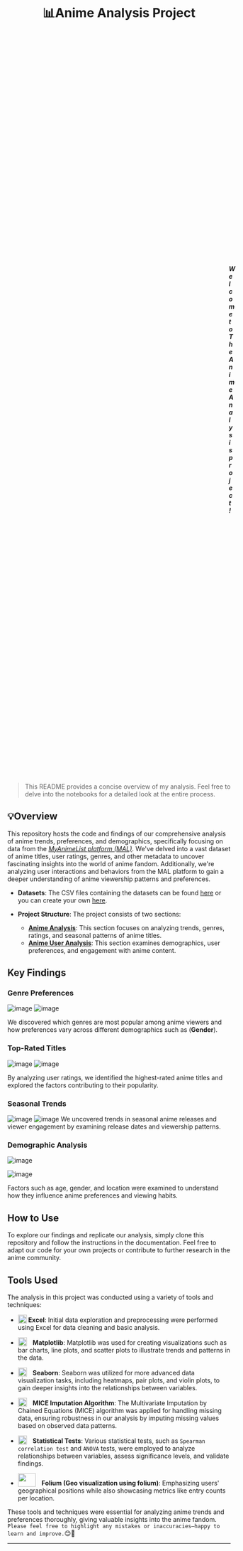 
# <center> 📊Anime Analysis Project <center/>
<div style="text-align: right; padding: 500px;"> 

<h5> <center> Welcome to The Anime Analysis project! <img src='https://i.imgur.com/45u09oc.png' width=50 padding=2>
  <br> <br/> <center/> </h5>
</div>
    
> This README provides a concise overview of my analysis. Feel free to delve into the notebooks for a detailed look at the entire process.


## 💡Overview

This repository hosts the code and findings of our comprehensive analysis of anime trends, preferences, and demographics, specifically focusing on data from the *[MyAnimeList platform (MAL)](https://myanimelist.net)*. We've delved into a vast dataset of anime titles, user ratings, genres, and other metadata to uncover fascinating insights into the world of anime fandom. Additionally, we're analyzing user interactions and behaviors from the MAL platform to gain a deeper understanding of anime viewership patterns and preferences.

- **Datasets**: The CSV files containing the datasets can be found [here](https://drive.google.com/drive/folders/151TpnljhWU69pJwJpHWpDe2vbcxDAPrM?usp=sharing) or you can create your own [here](https://github.com/Sajid030/anime_dataset_generator).

- **Project Structure**: The project consists of two sections:
  - **[Anime Analysis](1_Anime_Analysis)**: This section focuses on analyzing trends, genres, ratings, and seasonal patterns of anime titles.
  - **[Anime User Analysis](2_MAL_User_Analysis)**: This section examines demographics, user preferences, and engagement with anime content.

## Key Findings

### Genre Preferences
![image](https://github.com/hsalnasi/Anime_Analysis/assets/89119185/7e38e459-5808-4059-b796-1f6d88a4f911)
![image](https://github.com/hsalnasi/Anime_Analysis/assets/89119185/4a1ba417-7f75-403d-adc4-22747de4476b)


We discovered which genres are most popular among anime viewers and how preferences vary across different demographics such as (**Gender**).

### Top-Rated Titles
![image](https://github.com/hsalnasi/Anime_Analysis/assets/89119185/27cfbcaa-1009-459e-a2e8-e5db7af67f11)
![image](https://github.com/hsalnasi/Anime_Analysis/assets/89119185/dd7d2a0b-9571-41a2-ae0e-8925e12c555d)


By analyzing user ratings, we identified the highest-rated anime titles and explored the factors contributing to their popularity.

### Seasonal Trends
![image](https://github.com/hsalnasi/Anime_Analysis/assets/89119185/305e0fc6-b855-4292-83a0-452bbaac8851)
![image](https://github.com/hsalnasi/Anime_Analysis/assets/89119185/d20f4eb9-4d34-491e-97e5-1b69c1f0c698)
We uncovered trends in seasonal anime releases and viewer engagement by examining release dates and viewership patterns.

### Demographic Analysis
![image](https://github.com/hsalnasi/Anime_Analysis/assets/89119185/297a8c23-5727-4ecc-bc12-662332c848f6)

![image](https://github.com/hsalnasi/Anime_Analysis/assets/89119185/fd7da524-16b3-4776-b369-bde03c9bf333)

Factors such as age, gender, and location were examined to understand how they influence anime preferences and viewing habits.

## How to Use

To explore our findings and replicate our analysis, simply clone this repository and follow the instructions in the documentation. Feel free to adapt our code for your own projects or contribute to further research in the anime community.

## Tools Used

The analysis in this project was conducted using a variety of tools and techniques:

- **<img src="https://seeklogo.com/images/E/excel-logo-974BFF9CB9-seeklogo.com.png" alt="Excel logo " width = "20" height = "20" style="vertical-align: text-bottom; padding-right: 10 px "> Excel**: Initial data exploration and preprocessing were performed using Excel for data cleaning and basic analysis.

-  **<img src="https://seeklogo.com/images/M/matplotlib-logo-7676870AC0-seeklogo.com.png" alt="Matplotlib Logo" width="20" height="20" style="vertical-align: text-bottom; padding-right: 10px;"> Matplotlib**: Matplotlib was used for creating visualizations such as bar charts, line plots, and scatter plots to illustrate trends and patterns in the data.


- **<img src="https://seeklogo.com/images/S/seaborn-logo-244EB2DEC5-seeklogo.com.png" width="20" height="20" style="vertical-align: text-bottom; padding-right: 10px;"> Seaborn**: Seaborn was utilized for more advanced data visualization tasks, including heatmaps, pair plots, and violin plots, to gain deeper insights into the relationships between variables.

- **<img src="https://www.machinelearningplus.com/wp-content/uploads/2023/03/MICE-imputation.png" width="20" height="20" style="vertical-align: text-bottom; padding-right: 10px;"> MICE Imputation Algorithm**: The Multivariate Imputation by Chained Equations (MICE) algorithm was applied for handling missing data, ensuring robustness in our analysis by imputing missing values based on observed data patterns.

- **<img src="https://png.pngtree.com/png-vector/20220706/ourmid/pngtree-stats-business-graph-png-image_5705173.png" width="20" height="20" style="vertical-align: text-bottom; padding-right: 10px;">  Statistical Tests**: Various statistical tests, such as `Spearman correlation test` and `ANOVA` tests, were employed to analyze relationships between variables, assess significance levels, and validate findings.
- **<img src="https://cdn-images-1.medium.com/max/1000/1*-7Ro7fO__wwWz0iL9tucHQ.png" width="40" height="30" style="vertical-align: text-bottom; padding-right: 10px;">  Folium (Geo visualization using folium)**: Emphasizing users' geographical positions while also showcasing metrics like entry counts per location.

These tools and techniques were essential for analyzing anime trends and preferences thoroughly, giving valuable insights into the anime fandom. 
`Please feel free to highlight any mistakes or inaccuracies—happy to learn and improve.`😊🤗

---
